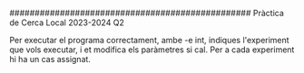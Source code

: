 ################################################
Pràctica de Cerca Local 2023-2024 Q2

Per executar el programa correctament, ambe -e int, indiques l'experiment que vols executar, i et modifica els paràmetres si cal. Per a cada experiment hi ha un cas assignat.
